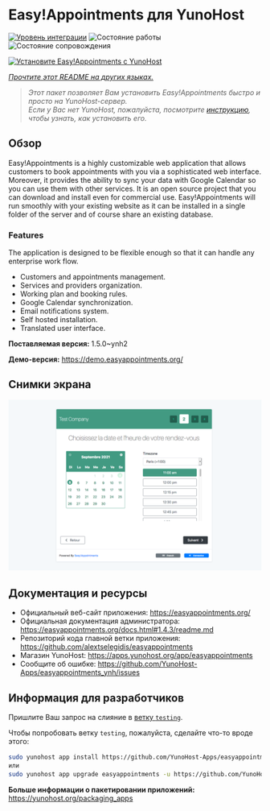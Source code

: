 <!--
Важно: этот README был автоматически сгенерирован <https://github.com/YunoHost/apps/tree/master/tools/readme_generator>
Он НЕ ДОЛЖЕН редактироваться вручную.
-->

# Easy!Appointments для YunoHost

[![Уровень интеграции](https://dash.yunohost.org/integration/easyappointments.svg)](https://ci-apps.yunohost.org/ci/apps/easyappointments/) ![Состояние работы](https://ci-apps.yunohost.org/ci/badges/easyappointments.status.svg) ![Состояние сопровождения](https://ci-apps.yunohost.org/ci/badges/easyappointments.maintain.svg)

[![Установите Easy!Appointments с YunoHost](https://install-app.yunohost.org/install-with-yunohost.svg)](https://install-app.yunohost.org/?app=easyappointments)

*[Прочтите этот README на других языках.](./ALL_README.md)*

> *Этот пакет позволяет Вам установить Easy!Appointments быстро и просто на YunoHost-сервер.*  
> *Если у Вас нет YunoHost, пожалуйста, посмотрите [инструкцию](https://yunohost.org/install), чтобы узнать, как установить его.*

## Обзор

Easy!Appointments is a highly customizable web application that allows customers to book appointments with you via a sophisticated web interface. Moreover, it provides the ability to sync your data with Google Calendar so you can use them with other services. It is an open source project that you can download and install even for commercial use. Easy!Appointments will run smoothly with your existing website as it can be installed in a single folder of the server and of course share an existing database.

### Features
The application is designed to be flexible enough so that it can handle any enterprise work flow.

- Customers and appointments management.
- Services and providers organization.
- Working plan and booking rules.
- Google Calendar synchronization.
- Email notifications system.
- Self hosted installation.
- Translated user interface.


**Поставляемая версия:** 1.5.0~ynh2

**Демо-версия:** <https://demo.easyappointments.org/>

## Снимки экрана

![Снимок экрана Easy!Appointments](./doc/screenshots/screenshots.png)

## Документация и ресурсы

- Официальный веб-сайт приложения: <https://easyappointments.org/>
- Официальная документация администратора: <https://easyappointments.org/docs.html#1.4.3/readme.md>
- Репозиторий кода главной ветки приложения: <https://github.com/alextselegidis/easyappointments>
- Магазин YunoHost: <https://apps.yunohost.org/app/easyappointments>
- Сообщите об ошибке: <https://github.com/YunoHost-Apps/easyappointments_ynh/issues>

## Информация для разработчиков

Пришлите Ваш запрос на слияние в [ветку `testing`](https://github.com/YunoHost-Apps/easyappointments_ynh/tree/testing).

Чтобы попробовать ветку `testing`, пожалуйста, сделайте что-то вроде этого:

```bash
sudo yunohost app install https://github.com/YunoHost-Apps/easyappointments_ynh/tree/testing --debug
или
sudo yunohost app upgrade easyappointments -u https://github.com/YunoHost-Apps/easyappointments_ynh/tree/testing --debug
```

**Больше информации о пакетировании приложений:** <https://yunohost.org/packaging_apps>
